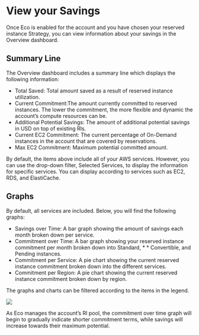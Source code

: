 # View your Savings

Once Eco is enabled for the account and you have chosen your reserved instance Strategy, you can view information about your savings in the Overview dashboard.

## Summary Line

The Overview dashboard includes a summary line which displays the following information:

* Total Saved: Total amount saved as a result of reserved instance utilization.
* Current Commitment:The amount currently committed to reserved instances. The lower the commitment, the more flexible and dynamic the account’s compute resources can be.
* Additional Potential Savings: The amount of additional potential savings in USD on top of existing RIs.
* Current EC2 Commitment: The current percentage of On-Demand instances in the account that are covered by reservations.
* Max EC2 Commitment: Maximum potential committed amount.

By default, the items above include all of your AWS services. However, you can use the drop-down filter, Selected Services, to display the information for specific services. You can display according to services such as EC2, RDS, and ElastiCache.

## Graphs

By default, all services are included. Below, you will find the following graphs:

* Savings over Time: A bar graph showing the amount of savings each month broken down per service.
* Commitment over Time: A bar graph showing your reserved instance commitment per month broken down into Standard, * * Convertible, and Pending instances.
* Commitment per Service: A pie chart  showing the current reserved instance commitment broken down into the different services.
* Commitment per Region: A pie chart showing the current reserved instance commitment broken down by region.

The graphs and charts can be filtered according to the items in the legend.

<img src="/eco/_media/tutorials-view-savings-01.png" />

As Eco manages the account’s RI pool, the commitment over time graph will begin to gradually indicate shorter commitment terms, while savings will increase towards their maximum potential.
